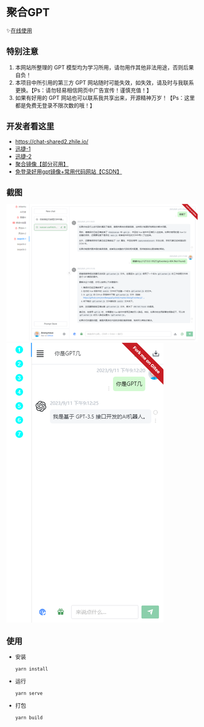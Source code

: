 # 聚合GPT

✨<a href='https://ele-cat.gitee.io/comp-gpt/' target="_blank">在线使用</a>

## 特别注意

1. 本网站所整理的 GPT 模型均为学习所用，请勿用作其他非法用途，否则后果自负！
2. 本项目中所引用的第三方 GPT 网站随时可能失效，如失效，请及时与我联系更换。【Ps：请勿轻易相信网页中广告宣传！谨慎充值！】
3. 如果有好用的 GPT 网站也可以联系我共享出来，开源精神万岁！【Ps：这里都是免费无登录不限次数的哦！】

## 开发者看这里

- <a href="https://chat-shared2.zhile.io/" target="_blank">https://chat-shared2.zhile.io/</a>
- <a href="http://13.231.111.140:8080/#/chat/1002" target="_blank">迅捷-1</a>
- <a href="http://18.132.17.74:3002/#/chat/1002" target="_blank">迅捷-2</a>
- <a href="https://xmfgpt.com/" target="_blank">聚合镜像【部分可用】</a>
- <a href="https://blog.csdn.net/weixin_43391631/article/details/132622930" target="_blank">免登录好用gpt镜像+常用代码网站【CSDN】</a>

## 截图

![PC端](./snapshot/pc.jpg)
![移动端](./snapshot/mobile.jpg)

## 使用

- 安装

  ```
  yarn install
  ```

- 运行

  ```
  yarn serve
  ```

- 打包

  ```
  yarn build
  ```
